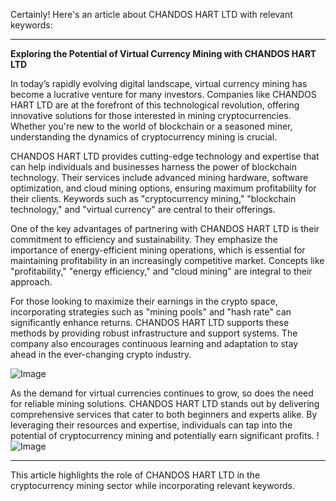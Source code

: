 Certainly! Here's an article about CHANDOS HART LTD with relevant keywords:

---

**Exploring the Potential of Virtual Currency Mining with CHANDOS HART LTD**

In today’s rapidly evolving digital landscape, virtual currency mining has become a lucrative venture for many investors. Companies like CHANDOS HART LTD are at the forefront of this technological revolution, offering innovative solutions for those interested in mining cryptocurrencies. Whether you're new to the world of blockchain or a seasoned miner, understanding the dynamics of cryptocurrency mining is crucial.

CHANDOS HART LTD provides cutting-edge technology and expertise that can help individuals and businesses harness the power of blockchain technology. Their services include advanced mining hardware, software optimization, and cloud mining options, ensuring maximum profitability for their clients. Keywords such as "cryptocurrency mining," "blockchain technology," and "virtual currency" are central to their offerings.

One of the key advantages of partnering with CHANDOS HART LTD is their commitment to efficiency and sustainability. They emphasize the importance of energy-efficient mining operations, which is essential for maintaining profitability in an increasingly competitive market. Concepts like "profitability," "energy efficiency," and "cloud mining" are integral to their approach.

For those looking to maximize their earnings in the crypto space, incorporating strategies such as "mining pools" and "hash rate" can significantly enhance returns. CHANDOS HART LTD supports these methods by providing robust infrastructure and support systems. The company also encourages continuous learning and adaptation to stay ahead in the ever-changing crypto industry.

![Image](https://github.com/user-attachments/assets/3be06921-4469-491d-bd37-5f14c53422b7)

As the demand for virtual currencies continues to grow, so does the need for reliable mining solutions. CHANDOS HART LTD stands out by delivering comprehensive services that cater to both beginners and experts alike. By leveraging their resources and expertise, individuals can tap into the potential of cryptocurrency mining and potentially earn significant profits. !![Image](https://github.com/user-attachments/assets/3be06921-4469-491d-bd37-5f14c53422b7)

--- 

This article highlights the role of CHANDOS HART LTD in the cryptocurrency mining sector while incorporating relevant keywords.